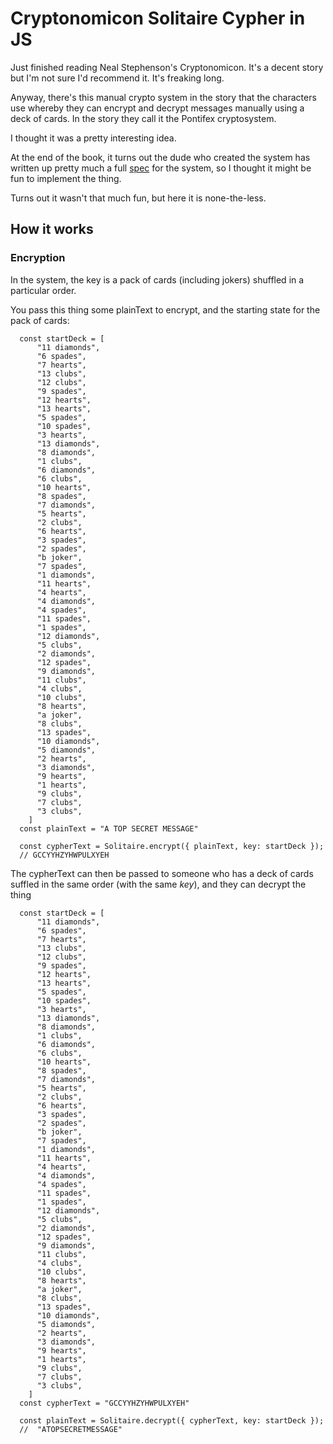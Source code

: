 # Cryptonomicon Solitaire Cypher in JS

Just finished reading Neal Stephenson's Cryptonomicon. It's a decent story
but I'm not sure I'd recommend it. It's freaking long.

Anyway, there's this manual crypto system in the story that the characters use
whereby they can encrypt and decrypt messages manually using a deck of cards.
In the story they call it the Pontifex cryptosystem.

I thought it was a pretty interesting idea.

At the end of the book, it turns out the dude who created the system has written
up pretty much a full [spec](spec.md) for the system, so I thought it might be fun
to implement the thing.

Turns out it wasn't that much fun, but here it is none-the-less.

## How it works

### Encryption

In the system, the key is a pack of cards (including jokers) shuffled in a particular order.

You pass this thing some plainText to encrypt, and the starting state for the pack of cards:

```
  const startDeck = [
      "11 diamonds",
      "6 spades",
      "7 hearts",
      "13 clubs",
      "12 clubs",
      "9 spades",
      "12 hearts",
      "13 hearts",
      "5 spades",
      "10 spades",
      "3 hearts",
      "13 diamonds",
      "8 diamonds",
      "1 clubs",
      "6 diamonds",
      "6 clubs",
      "10 hearts",
      "8 spades",
      "7 diamonds",
      "5 hearts",
      "2 clubs",
      "6 hearts",
      "3 spades",
      "2 spades",
      "b joker",
      "7 spades",
      "1 diamonds",
      "11 hearts",
      "4 hearts",
      "4 diamonds",
      "4 spades",
      "11 spades",
      "1 spades",
      "12 diamonds",
      "5 clubs",
      "2 diamonds",
      "12 spades",
      "9 diamonds",
      "11 clubs",
      "4 clubs",
      "10 clubs",
      "8 hearts",
      "a joker",
      "8 clubs",
      "13 spades",
      "10 diamonds",
      "5 diamonds",
      "2 hearts",
      "3 diamonds",
      "9 hearts",
      "1 hearts",
      "9 clubs",
      "7 clubs",
      "3 clubs",
    ]
  const plainText = "A TOP SECRET MESSAGE"

  const cypherText = Solitaire.encrypt({ plainText, key: startDeck });
  // GCCYYHZYHWPULXYEH

```

The cypherText can then be passed to someone who has a deck of cards suffled
in the same order (with the same _key_), and they can decrypt the thing

```
  const startDeck = [
      "11 diamonds",
      "6 spades",
      "7 hearts",
      "13 clubs",
      "12 clubs",
      "9 spades",
      "12 hearts",
      "13 hearts",
      "5 spades",
      "10 spades",
      "3 hearts",
      "13 diamonds",
      "8 diamonds",
      "1 clubs",
      "6 diamonds",
      "6 clubs",
      "10 hearts",
      "8 spades",
      "7 diamonds",
      "5 hearts",
      "2 clubs",
      "6 hearts",
      "3 spades",
      "2 spades",
      "b joker",
      "7 spades",
      "1 diamonds",
      "11 hearts",
      "4 hearts",
      "4 diamonds",
      "4 spades",
      "11 spades",
      "1 spades",
      "12 diamonds",
      "5 clubs",
      "2 diamonds",
      "12 spades",
      "9 diamonds",
      "11 clubs",
      "4 clubs",
      "10 clubs",
      "8 hearts",
      "a joker",
      "8 clubs",
      "13 spades",
      "10 diamonds",
      "5 diamonds",
      "2 hearts",
      "3 diamonds",
      "9 hearts",
      "1 hearts",
      "9 clubs",
      "7 clubs",
      "3 clubs",
    ]
  const cypherText = "GCCYYHZYHWPULXYEH"

  const plainText = Solitaire.decrypt({ cypherText, key: startDeck });
  //  "ATOPSECRETMESSAGE"
```
